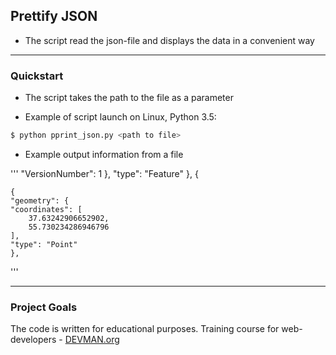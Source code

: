 ## Prettify JSON

+ The script read the json-file and displays the data in a convenient way
---
### Quickstart

+ The script takes the path to the file as a parameter

+ Example of script launch on Linux, Python 3.5:

```bash
$ python pprint_json.py <path to file>

```
+ Example output information from a file

'''
	"VersionNumber": 1
	      },
	      "type": "Feature"
	    },
	    {

	{
	"geometry": {
	"coordinates": [
	    37.63242906652902,
	    55.730234286946796
	],
	"type": "Point"
	},

'''

---
### Project Goals

The code is written for educational purposes. Training course for web-developers - [DEVMAN.org](https://devman.org)
